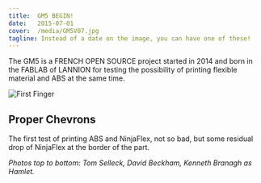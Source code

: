 ```yaml
---
title:  GM5 BEGIN!
date:   2015-07-01
cover:  /media/GM5V07.jpg
tagline: Instead of a date on the image, you can have one of these!
---
```


The GM5 is a FRENCH OPEN SOURCE project started in 2014 and born in the FABLAB of LANNION for testing the possibility of printing flexible material and ABS at the same time.



<!--more-->

<img alt="First Finger" src="{{site.baseurl}}/media/FirstFinger.jpg">

## Proper Chevrons
The first test of printing ABS and NinjaFlex, not so bad, but some residual drop of NinjaFlex at the border of the part.


_Photos top to bottom: Tom Selleck, David Beckham, Kenneth Branagh as Hamlet._
